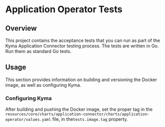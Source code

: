 # Application Operator Tests

## Overview

This project contains the acceptance tests that you can run as part of the Kyma Application Connector testing process.
The tests are written in Go. Run them as standard Go tests.

## Usage

This section provides information on building and versioning the Docker image, as well as configuring Kyma.

### Configuring Kyma

After building and pushing the Docker image, set the proper tag in the `resources/core/charts/application-connector/charts/application-operator/values.yaml` file, in the`tests.image.tag` property.
